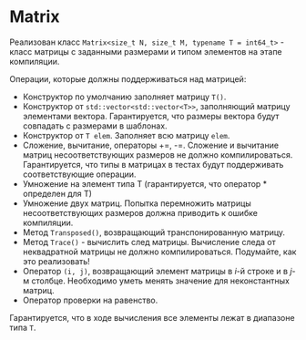 # Matrix

Реализован класс `Matrix<size_t N, size_t M, typename T = int64_t>` - класс матрицы с
заданными размерами и типом элементов на этапе компиляции.

Операции, которые должны поддерживаться над матрицей:
* Конструктор по умолчанию заполняет матрицу `T()`.
* Конструктор от `std::vector<std::vector<T>>`, заполняющий матрицу элементами вектора. Гарантируется, что размеры вектора будут совпадать с размерами в шаблонах.
* Конструктор от `T elem`. Заполняет всю матрицу `elem`. 
* Сложение, вычитание, операторы +=, -=. Сложение и вычитание матриц несоответствующих размеров не должно компилироваться.
Гарантируется, что типы в матрицах в тестах будут поддерживать соответствующие операции.
* Умножение на элемент типа T (гарантируется, что оператор * определен для T)
* Умножение двух матриц. Попытка перемножить матрицы несоответствующих размеров должна приводить к ошибке компиляции.
* Метод `Transposed()`, возвращающий транспонированную матрицу.
* Метод `Trace()` - вычислить след матрицы. Вычисление следа от неквадратной матрицы не должно компилироваться. Подумайте, как это реализовать!
* Оператор `(i, j)`, возвращающий элемент матрицы в _i_-й строке и в _j_-м столбце. Необходимо уметь менять значение для неконстантных матриц.
* Оператор проверки на равенство.

Гарантируется, что в ходе вычисления все элементы лежат в диапазоне типа `T`.
